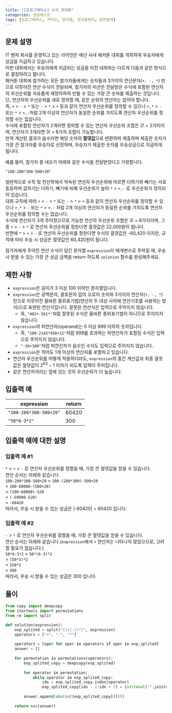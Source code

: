 ```yaml
---
title: "[프로그래머스] 수식 최대화"
categories: 코딩테스트
tags: [프로그래머스, 카카오, 문자열, 정규표현식, 완전탐색]
---
```


## 문제 설명

IT 벤처 회사를 운영하고 있는 라이언은 매년 사내 해커톤 대회를 개최하여 우승자에게 상금을 지급하고 있습니다.  
이번 대회에서는 우승자에게 지급되는 상금을 이전 대회와는 다르게 다음과 같은 방식으로 결정하려고 합니다.  
해커톤 대회에 참가하는 모든 참가자들에게는 숫자들과 3가지의 연산문자(`+, -, *`) 만으로 이루어진 연산 수식이 전달되며, 참가자의 미션은 전달받은 수식에 포함된 연산자의 우선순위를 자유롭게 재정의하여 만들 수 있는 가장 큰 숫자를 제출하는 것입니다.  
단, 연산자의 우선순위를 새로 정의할 때, 같은 순위의 연산자는 없어야 합니다.  
즉, `+` > `-` > `*` 또는 `-` > `*` > `+` 등과 같이 연산자 우선순위를 정의할 수 있으나 `+,*` > `-` 또는 `*` > `+,-`처럼 2개 이상의 연산자가 동일한 순위를 가지도록 연산자 우선순위를 정의할 수는 없습니다.  
수식에 포함된 연산자가 2개라면 정의할 수 있는 연산자 우선순위 조합은 2! = 2가지이며, 연산자가 3개라면 3! = 6가지 조합이 가능합니다.  
만약 계산된 결과가 음수라면 해당 숫자의 **절댓값**으로 변환하여 제출하며 제출한 숫자가 가장 큰 참가자를 우승자로 선정하며, 우승자가 제출한 숫자를 우승상금으로 지급하게 됩니다.  

예를 들어, 참가자 중 네오가 아래와 같은 수식을 전달받았다고 가정합니다.  

`"100-200*300-500+20"`  

일반적으로 수학 및 전산학에서 약속된 연산자 우선순위에 따르면 더하기와 빼기는 서로 동등하며 곱하기는 더하기, 빼기에 비해 우선순위가 높아 `*` > `+,-` 로 우선순위가 정의되어 있습니다.  
대회 규칙에 따라 `+` > `-` > `*` 또는 `-` > `*` > `+` 등과 같이 연산자 우선순위를 정의할 수 있으나 `+,*` > `-` 또는 `*` > `+,-` 처럼 2개 이상의 연산자가 동일한 순위를 가지도록 연산자 우선순위를 정의할 수는 없습니다.  
수식에 연산자가 3개 주어졌으므로 가능한 연산자 우선순위 조합은 3! = 6가지이며, 그 중 `+` > `-` > `*` 로 연산자 우선순위를 정한다면 결괏값은 22,000원이 됩니다.  
반면에 `*` > `+` > `-` 로 연산자 우선순위를 정한다면 수식의 결괏값은 -60,420 이지만, 규칙에 따라 우승 시 상금은 절댓값인 60,420원이 됩니다.  

참가자에게 주어진 연산 수식이 담긴 문자열 `expression`이 매개변수로 주어질 때, 우승 시 받을 수 있는 가장 큰 상금 금액을 return 하도록 `solution` 함수를 완성해주세요.

## 제한 사항

- `expression`은 길이가 3 이상 100 이하인 문자열입니다.
- `expression`은 공백문자, 괄호문자 없이 오로지 숫자와 3가지의 연산자(`+, -, *`) 만으로 이루어진 올바른 중위표기법(연산의 두 대상 사이에 연산기호를 사용하는 방식)으로 표현된 연산식입니다. 잘못된 연산식은 입력으로 주어지지 않습니다.
    + 즉, `"402+-561*"`처럼 잘못된 수식은 올바른 중위표기법이 아니므로 주어지지 않습니다.
- `expression`의 피연산자(operand)는 0 이상 999 이하의 숫자입니다.
    + 즉, `"100-2145*458+12"`처럼 999를 초과하는 피연산자가 포함된 수식은 입력으로 주어지지 않습니다.
    + `"-56+100"`처럼 피연산자가 음수인 수식도 입력으로 주어지지 않습니다.
- `expression`은 적어도 1개 이상의 연산자를 포함하고 있습니다.
- 연산자 우선순위를 어떻게 적용하더라도, `expression`의 중간 계산값과 최종 결괏값은 절댓값이 $2^{63} - 1$ 이하가 되도록 입력이 주어집니다.
- 같은 연산자끼리는 앞에 있는 것의 우선순위가 더 높습니다.

## 입출력 예

|expression|return|
|----------|------|
|`"100-200*300-500+20"`|60420|
|`"50*6-3*2"`|300|

## 입출력 예에 대한 설명

### 입출력 예 #1

`*` > `+` > `-` 로 연산자 우선순위를 정했을 때, 가장 큰 절댓값을 얻을 수 있습니다.  
연산 순서는 아래와 같습니다.  
`100-200*300-500+20`
= `100-(200*300)-500+20`  
= `100-60000-(500+20)`  
= `(100-60000)-520`  
= `(-59900-520)`  
= `-60420`  
따라서, 우승 시 받을 수 있는 상금은 |-60420| = 60420 입니다.

### 입출력 예 #2

`-` > `*` 로 연산자 우선순위를 정했을 때, 가장 큰 절댓값을 얻을 수 있습니다.  
연산 순서는 아래와 같습니다.(`expression`에서 `+` 연산자는 나타나지 않았으므로, 고려할 필요가 없습니다.)  
`50*6-3*2`
= `50*(6-3)*2`  
= `(50*3)*2`  
= `150*2`  
= `300`  
따라서, 우승 시 받을 수 있는 상금은 300 입니다.

## 풀이

```python
from copy import deepcopy
from itertools import permutations
from re import split

def solution(expression):
    exp_splited = split("(\+|-|\*)", expression)
    operators = ["+", "-", "*"]
    
    operators = [oper for oper in operators if oper in exp_splited]
    answer = []
    
    for permutation in permutations(operators):
        exp_splited_copy = deepcopy(exp_splited)
        
        for operator in permutation:
            while operator in exp_splited_copy:
                idx = exp_splited_copy.index(operator)
                exp_splited_copy[idx - 1:idx + 2] = [str(eval("".join(exp_splited_copy[idx - 1:idx + 2])))]
                                
        answer.append(abs(int(exp_splited_copy[0])))
        
    return max(answer)
```